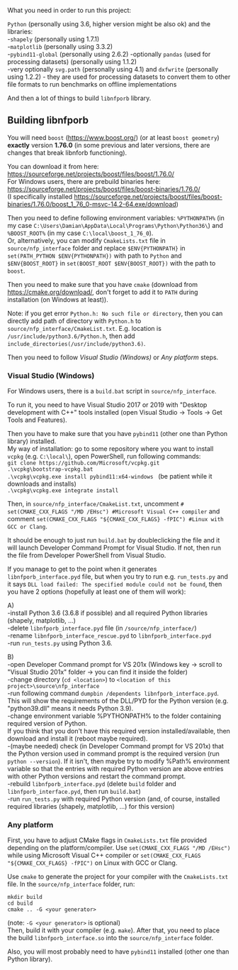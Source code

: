 What you need in order to run this project:

`Python` (personally using 3.6, higher version might be also ok) and the libraries:  
-`shapely` (personally using 1.7.1)  
-`matplotlib` (personally using 3.3.2)   
-`pybind11-global` (personally using 2.6.2)
-optionally `pandas` (used for processing datasets) (personally using 1.1.2)  
-very optionally `svg.path` (personally using 4.1) and `dxfwrite` (personally using 1.2.2) - they are used for processing datasets to convert them to other file formats to run benchmarks on offline implementations

And then a lot of things to build  `libnfporb` library.

Building libnfporb
------------------

You will need `boost` (https://www.boost.org/) (or at least `boost geometry`) **exactly** version **1.76.0** (in some previous and later versions, there are changes that break libnforb functioning).

You can download it from here:  
https://sourceforge.net/projects/boost/files/boost/1.76.0/  
For Windows users, there are prebuild binaries here:  
https://sourceforge.net/projects/boost/files/boost-binaries/1.76.0/  
(I specifically installed https://sourceforge.net/projects/boost/files/boost-binaries/1.76.0/boost_1_76_0-msvc-14.2-64.exe/download)

Then you need to define following environment variables: `%PYTHONPATH%` (in my case `C:\Users\Damian\AppData\Local\Programs\Python\Python36\`) and `%BOOST_ROOT%` (in my case `C:\local\boost_1_76_0`).  
Or, alternatively, you can modify `CmakeLists.txt` file in `source/nfp_interface` folder and replace `$ENV{PYTHONPATH}` in `set(PATH_PYTHON $ENV{PYTHONPATH})` with path to `Python` and `$ENV{BOOST_ROOT}` in `set(BOOST_ROOT $ENV{BOOST_ROOT})` with the path to `boost`.

Then you need to make sure that you have `cmake` (download from https://cmake.org/download/, don't forget to add it to `PATH` during installation (on Windows at least)).

Note: if you get error `Python.h: No such file or directory`, then you can directly add path of directory with `Python.h` to `source/nfp_interface/CmakeList.txt`. 
E.g. location is `/usr/include/python3.6/Python.h`, then add `include_directories(/usr/include/python3.6)`.

Then you need to follow *Visual Studio (Windows)* or *Any platform* steps.

### Visual Studio (Windows)

For Windows users, there is a `build.bat` script in `source/nfp_interface`.

To run it, you need to have Visual Studio 2017 or 2019 with "Desktop development with C++" tools installed (open Visual Studio -> Tools -> Get Tools and Features).

Then you have to make sure that you have `pybind11` (other one than Python library) installed.  
My way of installation: go to some repository where you want to install `vcpkg` (e.g. `C:\local\`), open PowerShell, run following commands:  
`git clone https://github.com/Microsoft/vcpkg.git`  
`.\vcpkg\bootstrap-vcpkg.bat`  
`.\vcpkg\vcpkg.exe install pybind11:x64-windows ` (be patient while it downloads and installs)  
`.\vcpkg\vcpkg.exe integrate install`

Then, in `source/nfp_interface/CmakeList.txt`, uncomment `# set(CMAKE_CXX_FLAGS "/MD /EHsc") #Microsoft Visual C++ compiler` and comment `set(CMAKE_CXX_FLAGS "${CMAKE_CXX_FLAGS} -fPIC") #Linux with GCC or Clang`.

It should be enough to just run `build.bat` by doubleclicking the file and it will launch Developer Command Prompt for Visual Studio. If not, then run the file from Developer PowerShell from Visual Studio.

If you manage to get to the point when it generates `libnfporb_interface.pyd` file, but when you try to run e.g. `run_tests.py` and it says `DLL load failed: The specified module could not be found`, then you have 2 options (hopefully at least one of them will work):

A)  
-install Python 3.6 (3.6.8 if possible) and all required Python libraries (shapely, matplotlib, ...)  
-delete `libnfporb_interface.pyd` file (in `/source/nfp_interface/`)  
-rename `libnfporb_interface_rescue.pyd` to `libnfporb_interface.pyd`  
-run `run_tests.py` using Python 3.6.

B)  
-open Developer Command prompt for VS 201x (Windows key -> scroll to "Visual Studio 201x" folder -> you can find it inside the folder)  
-change directory (`cd <location>`) to `<location of this project>\source\nfp_interface`  
-run following command `dumpbin /dependents libnfporb_interface.pyd`. This will show the requirements of the DLL/PYD for the Python version (e.g. "python39.dll" means it needs Python 3.9).  
-change environment variable %PYTHONPATH% to the folder containing required version of Python.  
If you think that you don't have this required version installed/available, then download and install it (reboot maybe required).  
-(maybe needed) check (in Developer Command prompt for VS 201x) that the Python version used in command prompt is the required version (run `python --version`). If it isn't, then maybe try to modify %Path% environment variable so that the entries with required Python version are above entries with other Python versions and restart the command prompt.  
-rebuild `libnfporb_interface.pyd` (delete `build` folder and `libnfporb_interface.pyd`, then run `build.bat`)  
-run `run_tests.py` with required Python version (and, of course, installed required libraries (shapely, matplotlib, ...) for this version)  

### Any platform
First, you have to adjust CMake flags in `CmakeLists.txt` file provided depending on the platform/compiler. Use `set(CMAKE_CXX_FLAGS "/MD /EHsc")` while using Microsoft Visual C++ compiler or `set(CMAKE_CXX_FLAGS "${CMAKE_CXX_FLAGS} -fPIC")` on Linux with GCC or Clang.

Use `cmake` to generate the project for your compiler with the
`CmakeLists.txt` file. In the `source/nfp_interface`
folder, run:

``` {.cmd}
mkdir build
cd build
cmake .. -G <your generator>
```
(note: `-G <your generator>` is optional)  
Then, build it with your compiler (e.g. `make`). After that, you need to place the build `libnfporb_interface.so` into the `source/nfp_interface` folder.

Also, you will most probably need to have `pybind11` installed (other one than Python library).
